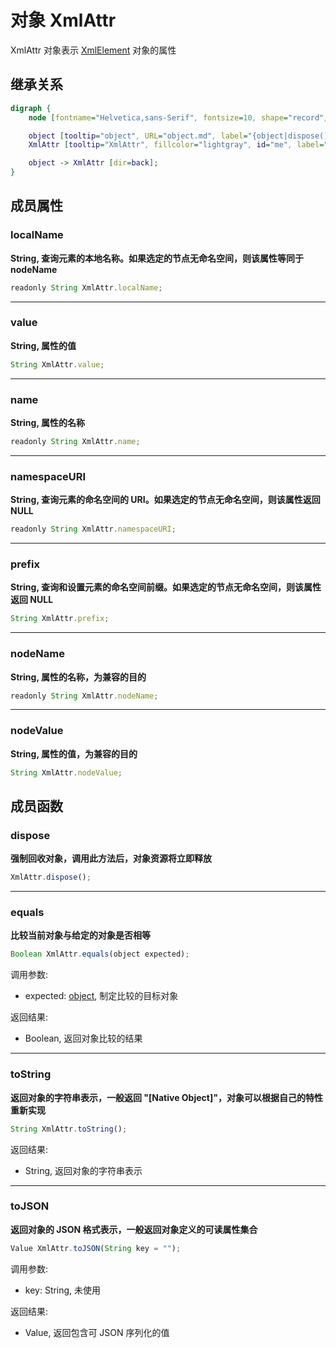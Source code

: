 # 对象 XmlAttr
XmlAttr 对象表示 [XmlElement](XmlElement.md) 对象的属性

## 继承关系
```dot
digraph {
    node [fontname="Helvetica,sans-Serif", fontsize=10, shape="record", style="filled", fillcolor="white"];

    object [tooltip="object", URL="object.md", label="{object|dispose()\lequals()\ltoString()\ltoJSON()\l}"];
    XmlAttr [tooltip="XmlAttr", fillcolor="lightgray", id="me", label="{XmlAttr|localName\lvalue\lname\lnamespaceURI\lprefix\lnodeName\lnodeValue\l}"];

    object -> XmlAttr [dir=back];
}
```

## 成员属性
        
### localName
**String, 查询元素的本地名称。如果选定的节点无命名空间，则该属性等同于 nodeName**

```JavaScript
readonly String XmlAttr.localName;
```

--------------------------
### value
**String, 属性的值**

```JavaScript
String XmlAttr.value;
```

--------------------------
### name
**String, 属性的名称**

```JavaScript
readonly String XmlAttr.name;
```

--------------------------
### namespaceURI
**String, 查询元素的命名空间的 URI。如果选定的节点无命名空间，则该属性返回 NULL**

```JavaScript
readonly String XmlAttr.namespaceURI;
```

--------------------------
### prefix
**String, 查询和设置元素的命名空间前缀。如果选定的节点无命名空间，则该属性返回 NULL**

```JavaScript
String XmlAttr.prefix;
```

--------------------------
### nodeName
**String, 属性的名称，为兼容的目的**

```JavaScript
readonly String XmlAttr.nodeName;
```

--------------------------
### nodeValue
**String, 属性的值，为兼容的目的**

```JavaScript
String XmlAttr.nodeValue;
```

## 成员函数
        
### dispose
**强制回收对象，调用此方法后，对象资源将立即释放**

```JavaScript
XmlAttr.dispose();
```

--------------------------
### equals
**比较当前对象与给定的对象是否相等**

```JavaScript
Boolean XmlAttr.equals(object expected);
```

调用参数:
* expected: [object](object.md), 制定比较的目标对象

返回结果:
* Boolean, 返回对象比较的结果

--------------------------
### toString
**返回对象的字符串表示，一般返回 "[Native Object]"，对象可以根据自己的特性重新实现**

```JavaScript
String XmlAttr.toString();
```

返回结果:
* String, 返回对象的字符串表示

--------------------------
### toJSON
**返回对象的 JSON 格式表示，一般返回对象定义的可读属性集合**

```JavaScript
Value XmlAttr.toJSON(String key = "");
```

调用参数:
* key: String, 未使用

返回结果:
* Value, 返回包含可 JSON 序列化的值

